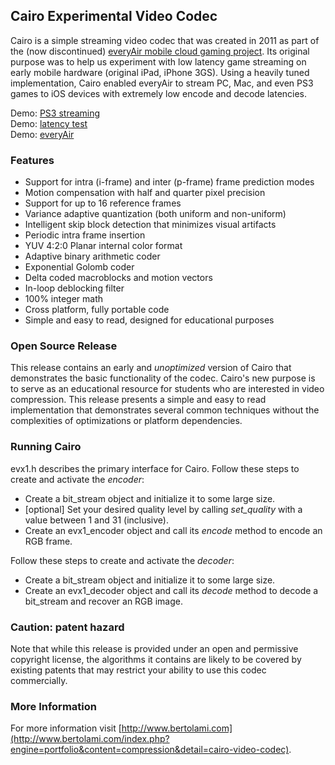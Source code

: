 ## Cairo Experimental Video Codec
Cairo is a simple streaming video codec that was created in 2011 as part of the (now discontinued) [everyAir mobile cloud gaming project](http://www.everyair.net). Its original purpose was to help us experiment with low latency game streaming on early mobile hardware (original iPad, iPhone 3GS). Using a heavily tuned implementation, Cairo enabled everyAir to stream PC, Mac, and even PS3 games to iOS devices with extremely low encode and decode latencies.

Demo: [PS3 streaming](https://youtu.be/B14c8gFgdXM?t=64)  
Demo: [latency test](https://youtu.be/IN4wC_SVaN8?t=19)  
Demo: [everyAir](https://www.youtube.com/watch?v=amMRNjE6MsQ)

### Features

* Support for intra (i-frame) and inter (p-frame) frame prediction modes
* Motion compensation with half and quarter pixel precision
* Support for up to 16 reference frames
* Variance adaptive quantization (both uniform and non-uniform)
* Intelligent skip block detection that minimizes visual artifacts
* Periodic intra frame insertion
* YUV 4:2:0 Planar internal color format
* Adaptive binary arithmetic coder
* Exponential Golomb coder
* Delta coded macroblocks and motion vectors
* In-loop deblocking filter
* 100% integer math
* Cross platform, fully portable code
* Simple and easy to read, designed for educational purposes

### Open Source Release
This release contains an early and *unoptimized* version of Cairo that demonstrates the basic functionality of the codec. 
Cairo's new purpose is to serve as an educational resource for students who are interested in video compression. This release presents a simple and easy to read implementation that demonstrates several common techniques without the complexities of optimizations or platform dependencies.

### Running Cairo
evx1.h describes the primary interface for Cairo. Follow these steps to create and activate the *encoder*:

* Create a bit_stream object and initialize it to some large size.
* [optional] Set your desired quality level by calling *set_quality* with a value between 1 and 31 (inclusive).
* Create an evx1_encoder object and call its *encode* method to encode an RGB frame.

Follow these steps to create and activate the *decoder*:

* Create a bit_stream object and initialize it to some large size.
* Create an evx1_decoder object and call its *decode* method to decode a bit_stream and recover an RGB image.

### Caution: patent hazard
Note that while this release is provided under an open and permissive copyright license, the algorithms it contains are likely to be covered by existing patents that may restrict your ability to use this codec commercially. 

### More Information
For more information visit [http://www.bertolami.com](http://www.bertolami.com/index.php?engine=portfolio&content=compression&detail=cairo-video-codec).
